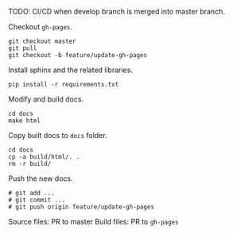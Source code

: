 TODO: CI/CD when develop branch is merged into master branch.

Checkout `gh-pages`.
```
git checkout master
git pull
git checkout -b feature/update-gh-pages
```

Install sphinx and the related libraries.
```
pip install -r requirements.txt
```

Modify and build docs.
```
cd docs
make html
```

Copy built docs to `docs` folder.
```
cd docs
cp -a build/html/. .
rm -r build/
```

Push the new docs.
```
# git add ...
# git commit ...
# git push origin feature/update-gh-pages
```

Source files: PR to master
Build files: PR to `gh-pages`
